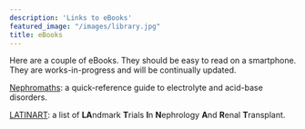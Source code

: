 ```yaml
---
description: 'Links to eBooks'
featured_image: "/images/library.jpg"
title: eBooks
---
```


<div class=RWH_left>

Here are a couple of eBooks.  They should be easy to read on a smartphone.  They are works-in-progress and will be continually updated.  

[Nephromaths](https://kidneyfish-nephromaths.netlify.app/): a quick-reference guide to electrolyte and acid-base disorders.  

[LATINART](https://kidneyfish-latinart.netlify.app/): a list of **LA**ndmark **T**rials **I**n **N**ephrology **A**nd **R**enal **T**ransplant.  

</div>